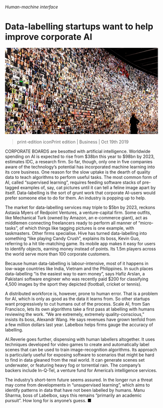 ###### Human-machine interface

# Data-labelling startups want to help improve corporate AI 

![image](images/20191019_wbp502.jpg) 

> print-edition iconPrint edition | Business | Oct 19th 2019 

CORPORATE BOARDS are besotted with artificial intelligence. Worldwide spending on AI is expected to rise from $38bn this year to $98bn by 2023, estimates IDC, a research firm. So far, though, only one in five companies aware of the technology’s potential has incorporated machine learning into its core business. One reason for the slow uptake is the dearth of quality data to teach algorithms to perform useful tasks. The most common form of AI, called “supervised learning”, requires feeding software stacks of pre-tagged examples of, say, cat pictures until it can tell a feline image apart by itself. Data-labelling is the sort of grunt work that corporate AI-users would prefer someone else to do for them. An industry is popping up to help. 

The market for data-labelling services may triple to $5bn by 2023, reckons Astasia Myers of Redpoint Ventures, a venture-capital firm. Some outfits, like Mechanical Turk (owned by Amazon, an e-commerce giant), act as middlemen connecting freelancers ready to perform all manner of “micro-tasks”, of which things like tagging pictures is one example, with taskmasters. Other firms specialise. Hive has turned data-labelling into something “like playing Candy Crush”, explains its boss, Kevin Guo, referring to a hit tile-matching game. Its mobile app makes it easy for users to identify objects, earning money instead of points. Its 1.5m players across the world serve more than 100 corporate customers. 

Because human data-labelling is labour-intensive, most of it happens in low-wage countries like India, Vietnam and the Philippines. In such places data-labelling “is the easiest way to earn money”, says Hafiz Arslan, a Pakistani software engineer who was recently paid $200 for classifying 4,500 images by the sport they depicted (football, cricket or tennis). 

A distributed workforce is, however, prone to human error. That is a problem for AI, which is only as good as the data it learns from. So other startups want progressively to cut humans out of the process. Scale AI, from San Francisco, lets its own algorithms take a first pass at labelling with humans reviewing the work. “We are extremely, extremely quality-conscious,” insists its boss, Alexandr Wang. He says revenues have grown tenfold from a few million dollars last year. Labelbox helps firms gauge the accuracy of labelling. 

AI.Reverie goes further, dispensing with human labellers altogether. It uses techniques developed for video games to create and automatically label scenes that can be used to train image-recognition algorithms. Its approach is particularly useful for exposing software to scenarios that might be hard to find in data gleaned from the real world. It can generate scenes set underwater, or featuring heavy fog or torrential rain. The company’s backers include In-Q-Tel, a venture fund for America’s intelligence services. 

The industry’s short-term future seems assured. In the longer run a threat may come from developments in “unsupervised learning”, which aims to identify patterns in data that have not been labelled by humans. Manu Sharma, boss of Labelbox, says this remains “primarily an academic pursuit”. How long for is anyone’s guess. ■ 

